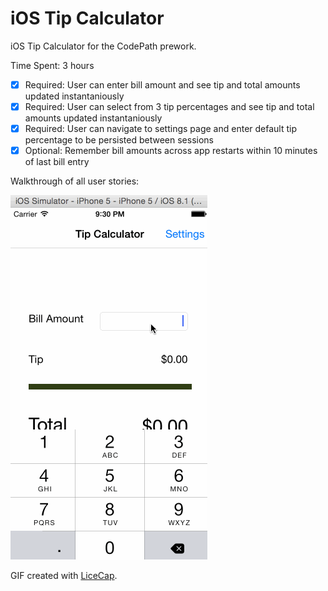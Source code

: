 iOS Tip Calculator
================

iOS Tip Calculator for the CodePath prework.

Time Spent: 3 hours

* [x] Required: User can enter bill amount and see tip and total amounts updated instantaniously
* [x] Required: User can select from 3 tip percentages and see tip and total amounts updated instantaniously
* [x] Required: User can navigate to settings page and enter default tip percentage to be persisted between sessions
* [x] Optional: Remember bill amounts across app restarts within 10 minutes of last bill entry

Walkthrough of all user stories:

![Video Walkthrough](TipCalculator.gif)

GIF created with [LiceCap](http://www.cockos.com/licecap/).